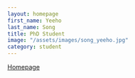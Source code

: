 ```yaml
---
layout: homepage
first_name: Yeeho
last_name: Song
title: PhD Student
image: "/assets/images/song_yeeho.jpg"
category: student
---
```


[Homepage][1]

[1]:<https://yeehos.github.io>
